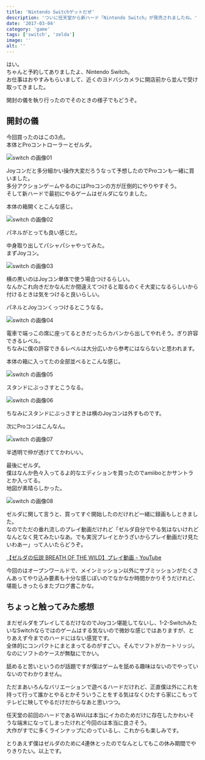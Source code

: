 ```yaml
---
title: 'Nintendo Switchゲットだぜ'
description: 'ついに任天堂から新ハード「Nintendo Switch」が発売されましたね。'
date: '2017-03-04'
category: 'game'
tags: ['switch', 'zelda']
image: ''
alt: ''
---
```


はい。  
ちゃんと予約してありましたよ、Nintendo Switch。  
お仕事はおやすみもらいまして、近くのヨドバシカメラに開店前から並んで受け取ってきました。

開封の儀を執り行ったのでそのときの様子でもどうぞ。

## 開封の儀

今回買ったのはこの3点。  
本体とProコントローラーとゼルダ。

![switch の画像01](/images/blog/2017/03/nintendo-switch/01.png 'switch の画像01')

Joyコンだと多分細かい操作大変だろうなって予想したのでProコンも一緒に買いました。  
多分アクションゲームやるのにはProコンの方が圧倒的にやりやすそう。  
そして新ハードで最初にやるゲームはゼルダになりました。

本体の箱開くとこんな感じ。

![switch の画像02](/images/blog/2017/03/nintendo-switch/02.png 'switch の画像02')

パネルがとっても良い感じだ。

中身取り出してパシャパシャやってみた。  
まずJoyコン。

![switch の画像03](/images/blog/2017/03/nintendo-switch/03.png 'switch の画像03')

横の黒いのはJoyコン単体で使う場合つけるらしい。  
なんかこれ向きだかなんだか間違えてつけると取るのくそ大変になるらしいから付けるときは気をつけると良いらしい。

パネルとJoyコンくっつけるとこうなる。

![switch の画像04](/images/blog/2017/03/nintendo-switch/04.png 'switch の画像04')

電車で端っこの席に座ってるときだったらカバンから出してやれそう。ぎり許容できるレベル。  
ちなみに僕の許容できるレベルは大分広いから参考にはならないと思われます。

本体の箱に入ってたの全部並べるとこんな感じ。

![switch の画像05](/images/blog/2017/03/nintendo-switch/05.png 'switch の画像05')

スタンドにぶっさすとこうなる。

![switch の画像06](/images/blog/2017/03/nintendo-switch/06.png 'switch の画像06')

ちなみにスタンドにぶっさすときは横のJoyコンは外すものです。

次にProコンはこんなん。

![switch の画像07](/images/blog/2017/03/nintendo-switch/07.png 'switch の画像07')

半透明で仲が透けててかわいい。

最後にゼルダ。  
僕はなんか色々入ってるよ的なエディションを買ったのでamiiboとかサントラとか入ってる。  
地図が素晴らしかった。

![switch の画像08](/images/blog/2017/03/nintendo-switch/08.png 'switch の画像08')

ゼルダに関して言うと、買ってすぐ開始したのだけれど一緒に録画もしときました。  
なのでただの垂れ流しのプレイ動画だけれど「ゼルダ自分でやる気はないけれどなんとなく見てみたいなあ。でも実況プレイとかうざいからプレイ動画だけ見たいわあー」って人いたらどうぞ。

[【ゼルダの伝説 BREATH OF THE WILD】プレイ動画 - YouTube](https://www.youtube.com/playlist?list=PL0-7K-y8v19DoWnvEkSLNBtXtRW3gXlph)

今回のはオープンワールドで、メインミッション以外にサブミッションがたくさんあってやり込み要素も十分な感じぽいのでなかなか時間かかりそうだけれど、堪能しきったらまたブログ書こかな。

## ちょっと触ってみた感想

まだゼルダをプレイしてるだけなのでJoyコン堪能してないし、1-2-SwitchみたいなSwitchならではのゲームはする気ないので微妙な感じではありますが、とりあえず今までのハードにはない感覚です。  
全体的にコンパクトにまとまってるのがすごい。そんでソフトがカートリッジ。なのにソフトのケースが無駄にでかい。

舐めると苦いというのが話題ですが僕はゲームを舐める趣味はないのでやっていないのでわかりません。

ただまあいろんなバリエーションで遊べるハードだけれど、正直僕は外にこれを持って行って誰かとやるとかそういうことをする気はなくひたすら家にこもってテレビに映してやるだけだからなあと思いつつ。

任天堂の前回のハードであるWiiUは本当にイカのためだけに存在したかわいそうな端末になってしまったけれど今回のは本当に良さそう。  
大作がすでに多くラインナップにのっているし、これからも楽しみです。

とりあえず僕はゼルダのために4連休とったのでなんとしてもこの休み期間でやりきりたい。以上です。
